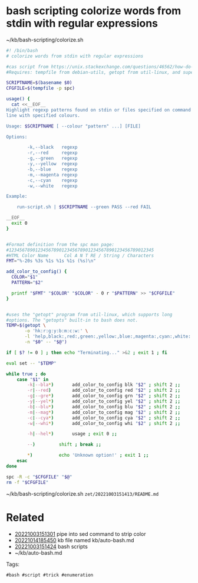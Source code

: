# bash scripting colorize words from stdin with regular expressions
~/kb/bash-scripting/colorize.sh
```bash
#! /bin/bash
# colorize words from stdin with regular expressions

#cas script from https://unix.stackexchange.com/questions/46562/how-do-you-colorize-only-some-keywords-for-a-bash-script
#Requires: tempfile from debian-utils, getopt from util-linux, and supercat

SCRIPTNAME=$(basename $0)
CFGFILE=$(tempfile -p spc)

usage() {
  cat <<__EOF__
Highlight regexp patterns found on stdin or files specified on command
line with specified colours.

Usage: $SCRIPTNAME [ --colour "pattern" ...] [FILE]

Options:

        -k,--black   regexp
        -r,--red     regexp
        -g,--green   regexp
        -y,--yellow  regexp
        -b,--blue    regexp
        -m,--magenta regexp
        -c,--cyan    regexp
        -w,--white   regexp

Example:

    run-script.sh | $SCRIPTNAME --green PASS --red FAIL

__EOF__
  exit 0
}


#Format definition from the spc man page:
#1234567890123456789012345678901234567890123456789012345
#HTML Color Name      Col A N T RE / String / Characters
FMT="%-20s %3s %1s %1s %1s (%s)\n"

add_color_to_config() {
  COLOR="$1"
  PATTERN="$2"

  printf "$FMT" "$COLOR" "$COLOR" - 0 r "$PATTERN" >> "$CFGFILE"
}


#uses the "getopt" program from util-linux, which supports long
#options. The "getopts" built-in to bash does not.
TEMP=$(getopt \
       -o 'hk:r:g:y:b:m:c:w:' \
       -l 'help,black:,red:,green:,yellow:,blue:,magenta:,cyan:,white:' \
       -n "$0" -- "$@")

if [ $? != 0 ] ; then echo "Terminating..." >&2 ; exit 1 ; fi

eval set -- "$TEMP"

while true ; do
    case "$1" in
        -k|--bla*)       add_color_to_config blk "$2" ; shift 2 ;;
        -r|--red)        add_color_to_config red "$2" ; shift 2 ;;
        -g|--gre*)       add_color_to_config grn "$2" ; shift 2 ;;
        -y|--yel*)       add_color_to_config yel "$2" ; shift 2 ;;
        -b|--blu*)       add_color_to_config blu "$2" ; shift 2 ;;
        -m|--mag*)       add_color_to_config mag "$2" ; shift 2 ;;
        -c|--cya*)       add_color_to_config cya "$2" ; shift 2 ;;
        -w|--whi*)       add_color_to_config whi "$2" ; shift 2 ;;

        -h|--hel*)       usage ; exit 0 ;;

        --)         shift ; break ;;

        *)          echo 'Unknown option!' ; exit 1 ;;
    esac
done

spc -R -c "$CFGFILE" "$@"
rm -f "$CFGFILE"
```

~/kb/bash-scripting/colorize.sh
` zet/20221003151413/README.md `

# Related

- [20221003151301](/zet/20221003151301/README.md) pipe into sed command to strip color
- [20221014185450](/zet/20221014185450/README.md) kb file named kb/auto-bash.md
- [20221003151424](/zet/20221003151424/README.md) bash scripts
- ~/kb/auto-bash.md

Tags:

    #bash #script #trick #enumeration
